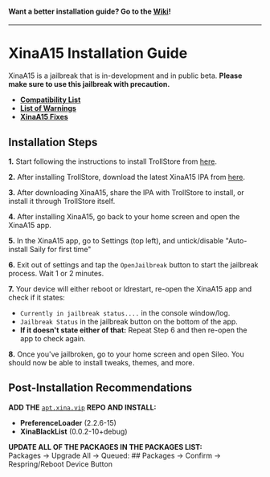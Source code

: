 #### Want a better installation guide? Go to the [Wiki](https://github.com/NotDarkn/XinaA15/wiki/Installation)!
***
# XinaA15 Installation Guide
XinaA15 is a jailbreak that is in-development and in public beta. **Please make sure to use this jailbreak with precaution.**

- [**Compatibility List**](https://github.com/NotDarkn/XinaA15/wiki/Compatibility)
- [**List of Warnings**](https://github.com/NotDarkn/XinaA15/wiki/Warnings)
- [**XinaA15 Fixes**](https://github.com/NotDarkn/XinaA15/wiki/Fixes)

## Installation Steps
**1.** Start following the instructions to install TrollStore from [here](https://github.com/opa334/TrollStore/blob/main/install_trollhelperota_ios15.md).

**2.** After installing TrollStore, download the latest XinaA15 IPA from [here](https://github.com/NotDarkn/XinaA15/releases).

**3.** After downloading XinaA15, share the IPA with TrollStore to install, or install it through TrollStore itself.

**4.** After installing XinaA15, go back to your home screen and open the XinaA15 app.

**5.** In the XinaA15 app, go to Settings (top left), and untick/disable "Auto-install Saily for first time"

**6.** Exit out of settings and tap the `OpenJailbreak` button to start the jailbreak process. Wait 1 or 2 minutes.

**7.** Your device will either reboot or ldrestart, re-open the XinaA15 app and check if it states:
- `Currently in jailbreak status....` in the console window/log.
- `Jailbreak Status` in the jailbreak button on the bottom of the app.
- **If it doesn't state either of that:** Repeat Step 6 and then re-open the app to check again.

**8.** Once you've jailbroken, go to your home screen and open Sileo. You should now be able to install tweaks, themes, and more.

## Post-Installation Recommendations

**ADD THE** [`apt.xina.vip`](https://apt.xina.vip) **REPO AND INSTALL:**
- **PreferenceLoader** (2.2.6-15)
- **XinaBlackList** (0.0.2-10+debug)

**UPDATE ALL OF THE PACKAGES IN THE PACKAGES LIST:** <br />
Packages → Upgrade All → Queued: ## Packages → Confirm  → Respring/Reboot Device Button
